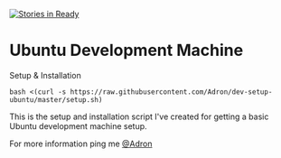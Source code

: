 [![Stories in Ready](https://badge.waffle.io/Adron/dev-setup-ubuntu.png?label=ready&title=Ready)](https://waffle.io/Adron/dev-setup-ubuntu)
# Ubuntu Development Machine

Setup & Installation

```shell-script
bash <(curl -s https://raw.githubusercontent.com/Adron/dev-setup-ubuntu/master/setup.sh)
```

This is the setup and installation script I've created for getting a basic Ubuntu development machine setup.

For more information ping me [@Adron](https://twitter.com/Adron)
